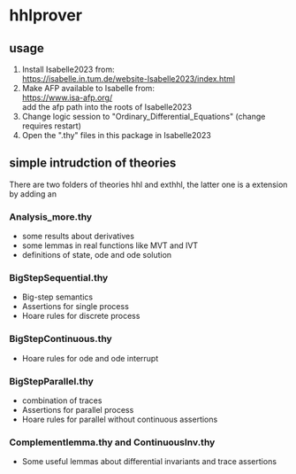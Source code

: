 # hhlprover
## usage
   1. Install Isabelle2023 from:<br>
        https://isabelle.in.tum.de/website-Isabelle2023/index.html  <br>
   2. Make AFP available to Isabelle from:<br>
	https://www.isa-afp.org/ <br>
      add the afp path into the roots of Isabelle2023 <br>
   3. Change logic session to "Ordinary_Differential_Equations" (change requires restart) <br>
   4. Open the ".thy" files in this package in Isabelle2023 <br>

## simple intrudction of theories
There are two folders of theories hhl and exthhl, the latter one is a extension by adding an 
### Analysis_more.thy
  * some results about derivatives   
  * some lemmas in real functions like MVT and IVT  
  * definitions of state, ode and ode solution
      
### BigStepSequential.thy
  * Big-step semantics 
  * Assertions for single process
  * Hoare rules for discrete process
      
### BigStepContinuous.thy
  * Hoare rules for ode and ode interrupt
      
### BigStepParallel.thy
  * combination of traces
  * Assertions for parallel process
  * Hoare rules for parallel without continuous assertions
      
### Complementlemma.thy and ContinuousInv.thy
  * Some useful lemmas about differential invariants and trace assertions


